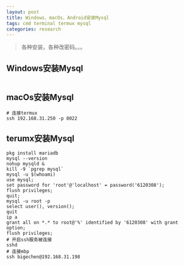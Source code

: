 ```yaml
---
layout: post
title: Windows、macOs、Android安装Mysql
tags: cmd terminal termux mysql
categories: research
---
```


> 各种安装，各种改密码。。。

## Windows安装Mysql
```

```

## macOs安装Mysql

```
# 连接termux
ssh 192.168.31.250 -p 8022  
```

## terumx安装Mysql
```
pkg install mariadb
mysql --version
nohup mysqld &
kill -9 `pgrep mysql`
mysql -u $(whoami)
use mysql;
set password for 'root'@'localhost' = password('6120308');
flush privileges;
quit;
mysql -u root -p
select user(), version();
quit
ip a
grant all on *.* to root@'%' identified by '6120308' with grant option;
flush privileges;
# 开启ssh服务被连接 
sshd
# 连接mbp
ssh bigechen@192.168.31.198
```